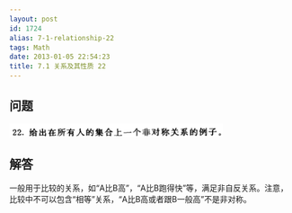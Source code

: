 ```yaml
---
layout: post
id: 1724
alias: 7-1-relationship-22
tags: Math
date: 2013-01-05 22:54:23
title: 7.1 关系及其性质 22
---
```


## 问题

[![image](/user_images/1724-1.png "image")](/user_images/1724-1.png)

## 解答

一般用于比较的关系，如“A比B高”，“A比B跑得快”等，满足非自反关系。注意，比较中不可以包含“相等”关系，“A比B高或者跟B一般高”不是非对称。
